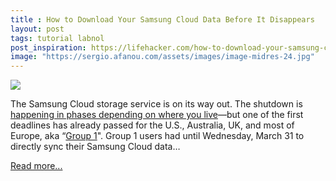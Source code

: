 ```yaml
---
title : How to Download Your Samsung Cloud Data Before It Disappears
layout: post
tags: tutorial labnol
post_inspiration: https://lifehacker.com/how-to-download-your-samsung-cloud-data-before-it-disap-1846609177
image: "https://sergio.afanou.com/assets/images/image-midres-24.jpg"
---
```


<img src="https://i.kinja-img.com/gawker-media/image/upload/s--nYQR50eq--/c_fit,fl_progressive,q_80,w_636/eyous9fp7o1476e3kzr6.jpg" /><p>The Samsung Cloud storage service is on its way out. The shutdown is <a href="https://www.samsung.com/uk/support/mobile-devices/changes-to-gallery-sync-samsung-cloud-drive-and-premium-storage/?merchant=17946&amp;cid=uk_paid_affiliate_awin-TechRadar_0_none_Editorial+Content_0_none_none&amp;awc=17946_1617393103_04ade1a80e2f17f72ed4f6231c44ab83&amp;affiliatename=TechRadar&amp;affiliateid=103504&amp;clicktimestamp=1617393103" target="_blank" rel="noopener noreferrer">happening in phases depending on where you live</a>—but one of the first deadlines has already passed for the U.S., Australia, UK, and most of Europe, aka “<a href="https://support.samsungcloud.com/#/eof_notice/group" target="_blank" rel="noopener noreferrer">Group 1</a>&quot;. Group 1 users had until Wednesday, March 31 to directly sync their Samsung Cloud data…</p><p><a href="https://lifehacker.com/how-to-download-your-samsung-cloud-data-before-it-disap-1846609177">Read more...</a></p>
